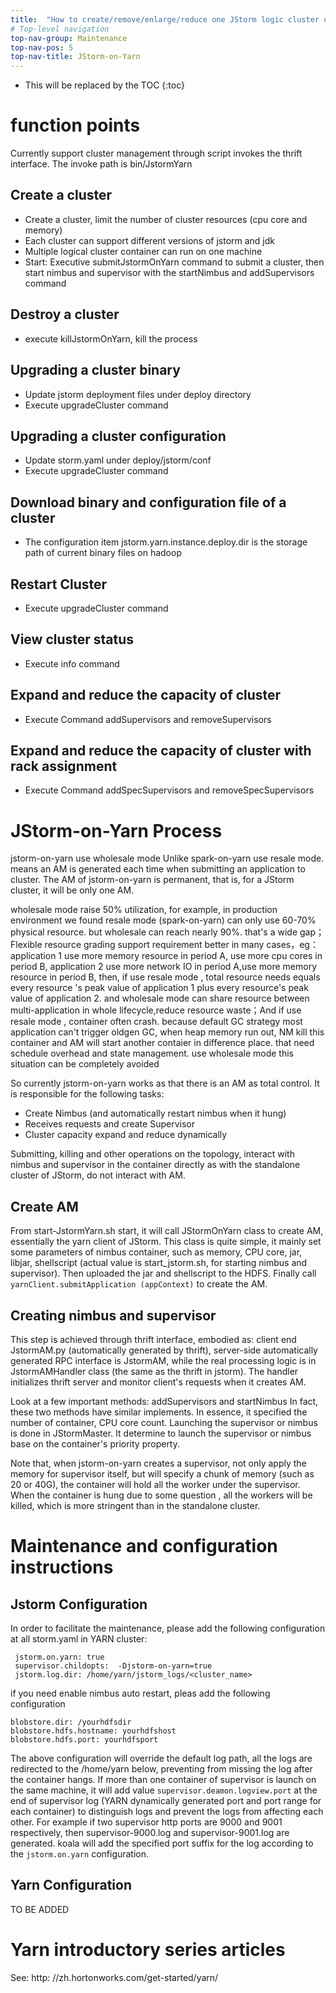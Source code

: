 ```yaml
---
title:  "How to create/remove/enlarge/reduce one JStorm logic cluster on yarn?"
# Top-level navigation
top-nav-group: Maintenance
top-nav-pos: 5
top-nav-title: JStorm-on-Yarn 
---
```


* This will be replaced by the TOC
{:toc}

# function points
Currently support cluster management through script invokes the thrift interface.
The invoke path is bin/JstormYarn

## Create a cluster
* Create a cluster, limit the number of cluster resources (cpu core and memory)
* Each cluster can support different versions of jstorm and jdk 
* Multiple logical cluster container can run on one machine
* Start: Executive submitJstormOnYarn command to submit a cluster, then start nimbus and supervisor with the startNimbus and addSupervisors command

## Destroy a cluster
* execute killJstormOnYarn, kill the process

## Upgrading a cluster binary
* Update jstorm deployment files under deploy directory
* Execute upgradeCluster command

## Upgrading a cluster configuration
* Update storm.yaml under deploy/jstorm/conf 
* Execute upgradeCluster command

## Download binary and configuration file of a cluster
* The configuration item jstorm.yarn.instance.deploy.dir is the storage path of current binary files on hadoop

## Restart Cluster
* Execute upgradeCluster command

## View cluster status
* Execute info command

## Expand and reduce the capacity of cluster
* Execute Command addSupervisors and removeSupervisors



## Expand and reduce the capacity of cluster with rack assignment
* Execute Command addSpecSupervisors and removeSpecSupervisors

# JStorm-on-Yarn Process
jstorm-on-yarn use wholesale mode Unlike spark-on-yarn use resale mode. means an AM is generated each time when submitting an application to cluster. The AM of jstorm-on-yarn is permanent, that is, for a JStorm cluster, it will be only one AM.

wholesale mode raise 50% utilization, for example, in production environment we found resale mode (spark-on-yarn) can only use 60-70% physical resource. but wholesale can reach nearly 90%. that's a  wide gap；Flexible resource grading support requirement better in many cases，eg：application 1 use more memory resource in period A,  use more cpu cores in period B, application 2 use more network IO in period A,use more memory resource in period B, then, if use resale mode , total resource needs equals every resource 's peak value  of application 1 plus every resource's peak value of  application 2. and wholesale mode can share resource between multi-application in whole lifecycle,reduce resource waste；And if use resale mode , container often crash. because default GC strategy most application can't trigger oldgen GC, when heap memory run out, NM kill this container and AM will start another contaier in difference place. that need schedule overhead and state management.  use wholesale mode this situation can be completely avoided 


So currently jstorm-on-yarn works as that there is an AM as total control. It is responsible for the following tasks:
* Create Nimbus (and automatically restart nimbus when it hung)
* Receives requests and create Supervisor 
* Cluster capacity expand and reduce dynamically

Submitting, killing and other operations on the topology, interact with nimbus and supervisor in the container directly as with the standalone cluster of JStorm, do not interact with AM.

## Create AM
From start-JstormYarn.sh start, it will call JStormOnYarn class to create AM, essentially the yarn client of JStorm.
This class is quite simple, it mainly set some parameters of nimbus container, such as memory, CPU core, jar, libjar, shellscript (actual value is start_jstorm.sh, for starting nimbus and supervisor).
Then uploaded the jar and shellscript to the HDFS. Finally call `yarnClient.submitApplication (appContext)` to create the AM.

## Creating nimbus and supervisor
This step is achieved through thrift interface, embodied as: client end JstormAM.py (automatically generated by thrift), server-side automatically generated RPC interface is JstormAM, while the real processing logic is in JstormAMHandler class (the same as the thrift in jstorm). The handler initializes thrift server and monitor client's requests when it creates AM.

Look at a few important methods: addSupervisors and startNimbus
In fact, these two methods have similar implements. In essence, it specified the number of container, CPU core count. Launching the supervisor or nimbus is done in JStormMaster. It determine to launch the supervisor or nimbus base on the container's priority property.

Note that, when jstorm-on-yarn creates a supervisor, not only apply the memory for supervisor itself, but will specify a chunk of memory (such as 20 or 40G), the container will hold all the worker under the supervisor. When the container is hung due to some question , all the workers will be killed, which is more stringent than in the standalone cluster.

# Maintenance and configuration instructions

## Jstorm Configuration

In order to facilitate the maintenance, please add the following configuration at all storm.yaml in YARN cluster:

```
 jstorm.on.yarn: true
 supervisor.childopts:  -Djstorm-on-yarn=true
 jstorm.log.dir: /home/yarn/jstorm_logs/<cluster_name>
```

if you need enable nimbus auto restart, pleas add the following configuration

```
blobstore.dir: /yourhdfsdir
blobstore.hdfs.hostname: yourhdfshost
blobstore.hdfs.port: yourhdfsport
```

The above configuration will override the default log path, all the logs are redirected to the /home/yarn below, preventing from missing the log after the container hangs. If more than one container of supervisor is launch on the same machine, it will add value `supervisor.deamon.logview.port` at the end of supervisor log (YARN dynamically generated port and port range for each container) to distinguish logs and prevent the logs from affecting each other. For example if two supervisor http ports are 9000 and 9001 respectively, then supervisor-9000.log and supervisor-9001.log are generated. koala will add the specified port suffix for the log according to the `jstorm.on.yarn` configuration.

## Yarn Configuration

TO BE ADDED

# Yarn introductory series articles 

See: http: //zh.hortonworks.com/get-started/yarn/
